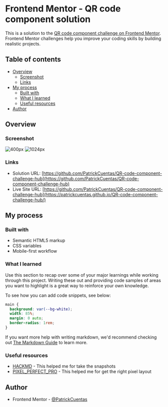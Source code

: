 # Frontend Mentor - QR code component solution

This is a solution to the [QR code component challenge on Frontend Mentor](https://www.frontendmentor.io/challenges/qr-code-component-iux_sIO_H). Frontend Mentor challenges help you improve your coding skills by building realistic projects.

## Table of contents

- [Overview](#overview)
  - [Screenshot](#screenshot)
  - [Links](#links)
- [My process](#my-process)
  - [Built with](#built-with)
  - [What I learned](#what-i-learned)
  - [Useful resources](#useful-resources)
- [Author](#author)

## Overview

### Screenshot

![400px](https://i.imgur.com/ZVxfKUS.png)
![1024px](https://i.imgur.com/HiFgcO8.png)

### Links

- Solution URL: [https://github.com/PatrickCuentas/QR-code-component-challenge-hub](https://github.com/PatrickCuentas/QR-code-component-challenge-hub)
- Live Site URL: [https://github.com/PatrickCuentas/QR-code-component-challenge-hub](https://patrickcuentas.github.io/QR-code-component-challenge-hub/)

## My process

### Built with

- Semantic HTML5 markup
- CSS variables
- Mobile-first workflow

### What I learned

Use this section to recap over some of your major learnings while working through this project. Writing these out and providing code samples of areas you want to highlight is a great way to reinforce your own knowledge.

To see how you can add code snippets, see below:

```css
main {
  background: var(--bg-white);
  width: 85%;
  margin: 0 auto;
  border-radius: 1rem;
}
```

If you want more help with writing markdown, we'd recommend checking out [The Markdown Guide](https://www.markdownguide.org/) to learn more.

### Useful resources

- [HACKMD](https://hackmd.io/) - This helped me for take the snapshots
- [PIXEL_PERFECT_PRO](https://chrome.google.com/webstore/detail/pixel-perfect-pro/nnhifpoojdlddpnhjbhiagddgckpmpfb) - This helped me for get the right pixel layout

## Author

- Frontend Mentor - [@PatrickCuentas](https://www.frontendmentor.io/profile/PatrickCuentas)
